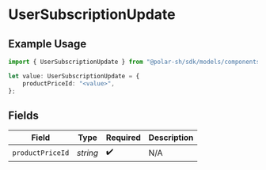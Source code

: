 # UserSubscriptionUpdate

## Example Usage

```typescript
import { UserSubscriptionUpdate } from "@polar-sh/sdk/models/components";

let value: UserSubscriptionUpdate = {
    productPriceId: "<value>",
};
```

## Fields

| Field              | Type               | Required           | Description        |
| ------------------ | ------------------ | ------------------ | ------------------ |
| `productPriceId`   | *string*           | :heavy_check_mark: | N/A                |